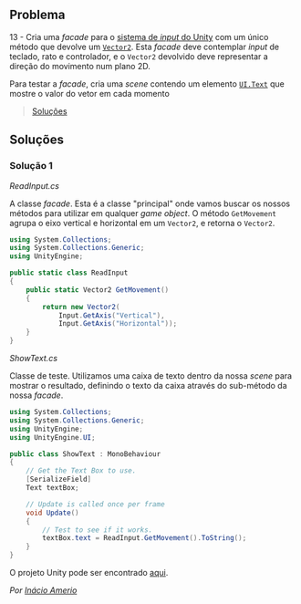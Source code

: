 ## Problema

13 - Cria uma _facade_ para o
[sistema de _input_ do Unity](https://docs.unity3d.com/ScriptReference/Input.html)
com um único método que devolve um
[`Vector2`](https://docs.unity3d.com/ScriptReference/Vector2.html). Esta
_facade_ deve contemplar _input_ de teclado, rato e controlador, e o `Vector2`
devolvido deve representar a direção do movimento num plano 2D.

Para testar a _facade_, cria uma _scene_ contendo um elemento
[`UI.Text`](https://docs.unity3d.com/ScriptReference/UI.Text.html) que mostre
o valor do vetor em cada momento

> [Soluções](../solucoes/02/013.md)

## Soluções

### Solução 1

*ReadInput.cs*

A classe *facade*. Esta é a classe "principal" onde vamos buscar os nossos
métodos para utilizar em qualquer *game object*. O método `GetMovement`
agrupa o eixo vertical e horizontal em um `Vector2`, e retorna o `Vector2`.

```cs
using System.Collections;
using System.Collections.Generic;
using UnityEngine;

public static class ReadInput
{
    public static Vector2 GetMovement()
    {
        return new Vector2(
            Input.GetAxis("Vertical"),
            Input.GetAxis("Horizontal"));
    }
}

```

*ShowText.cs*

Classe de teste. Utilizamos uma caixa de texto dentro da nossa *scene* para
mostrar o resultado, definindo o texto da caixa através do sub-método da nossa
*facade*.

```cs
using System.Collections;
using System.Collections.Generic;
using UnityEngine;
using UnityEngine.UI;

public class ShowText : MonoBehaviour
{
    // Get the Text Box to use.
    [SerializeField]
    Text textBox;

    // Update is called once per frame
    void Update()
    {
        // Test to see if it works.
        textBox.text = ReadInput.GetMovement().ToString();
    }
}
```

O projeto Unity pode ser encontrado [aqui](./013_sol1/LP2Testing/).

*Por [Inácio Amerio](https://github.com/FPTheFluffyPawed)*